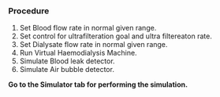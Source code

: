 ### Procedure

1. Set Blood flow rate in normal given range.
2. Set control for ultrafilteration goal and ultra filtereaton rate.
3. Set Dialysate flow rate in normal given range.
4. Run Virtual Haemodialysis Machine.
5. Simulate Blood leak detector.
6. Simulate Air bubble detector.

**Go to the Simulator tab for performing the simulation.**